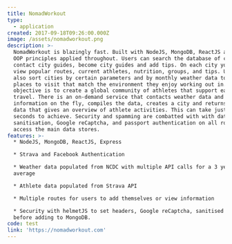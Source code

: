 ```yaml
---
title: NomadWorkout
type:
  - application
created: 2017-09-18T09:26:00.000Z
image: /assets/nomadworkout.png
description: >-
  NomadWorkout is blazingly fast. Built with NodeJS, MongoDB, ReactJS and with
  OOP principles applied throughout. Users can search the database of cities,
  contact city guides, become city guides and add tips. On each city you can
  view popular routes, current athletes, nutrition, groups, and tips. Users can
  also sort cities by certain parameters and by monthly weather data to find new
  places to visit that match the environment they enjoy working out in. The
  objective is to create a global community of athletes that support eachother
  travel. There is an on-demand service that contacts weather data and Strava
  information on the fly, compiles the data, creates a city and returns JSON
  data that gives an overview of athlete activities. This can take just 3
  seconds to achieve. Security and spamming are combatted with with data
  sanitisation, Google reCaptcha, and passport authentication on all routes that
  access the main data stores.
features: >-
  * NodeJS, MongoDB, ReactJS, Express

  * Strava and Facebook Authentication

  * Weather data populated from NCDC with multiple API calls for a 3 year
  average

  * Athlete data populated from Strava API

  * Multiple routes for users to add themselves or view information

  * Security with helmetJS to set headers, Google reCaptcha, sanitised date
  before adding to MongoDB.
code: test
link: 'https://nomadworkout.com'
---
```


